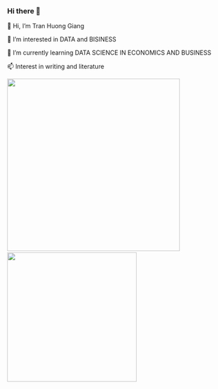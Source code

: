 ### Hi there 👋




  👋 Hi, I’m Tran Huong Giang
  
  👀 I’m interested in DATA and BISINESS 
  
  🌱 I’m currently learning DATA SCIENCE IN ECONOMICS AND BUSINESS
  
  📫 Interest in  writing and literature 

<p>
<img src= 'https://github-readme-stats.vercel.app/api?username=tranhuonggiang22&show_icons=true&theme=radical' width="400">
&nbsp;  
<img src= 'https://github-readme-stats.vercel.app/api/top-langs/?username=tranhuonggiang22&layout=compact&theme=radical&langs_count=8' width="300"/>
</p>

